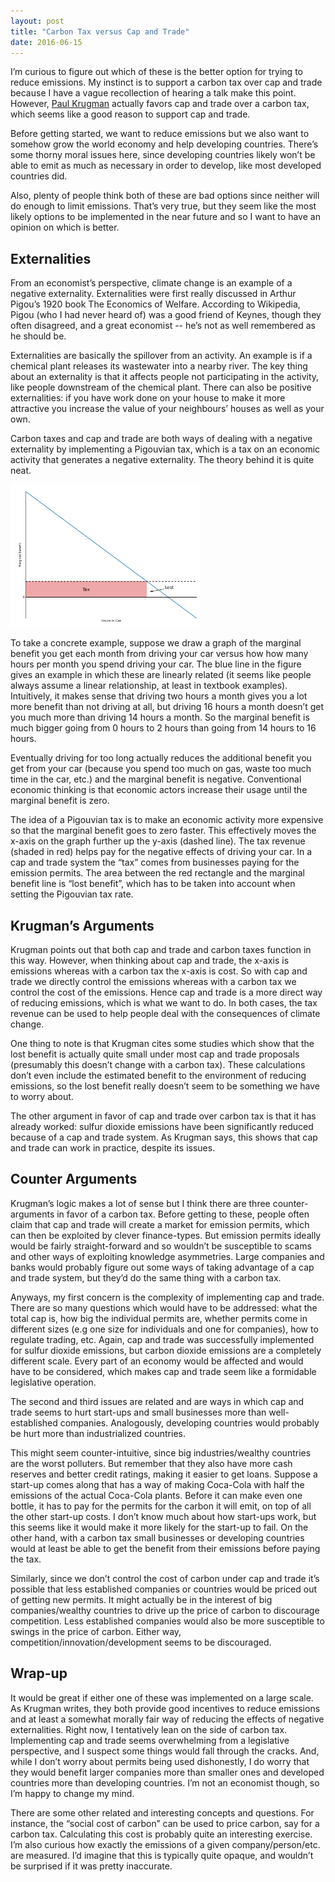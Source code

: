 ```yaml
---
layout: post
title: "Carbon Tax versus Cap and Trade"
date: 2016-06-15
---
```


<p>I’m curious to figure out which of these is the better option for trying to reduce emissions. My instinct is to support a carbon tax over cap and trade because I have a vague recollection of hearing a talk make this point. However, <a href="http://krugman.blogs.nytimes.com/2009/09/27/the-textbook-economics-of-cap-and-trade/?_r=0">Paul Krugman</a> actually favors cap and trade over a carbon tax, which seems like a good reason to support cap and trade.</p>

<p>Before getting started, we want to reduce emissions but we also want to somehow grow the world economy and help developing countries. There’s some thorny moral issues here, since developing countries likely won’t be able to emit as much as necessary in order to develop, like most developed countries did.</p>

<p>Also, plenty of people think both of these are bad options since neither will do enough to limit emissions. That’s very true, but they seem like the most likely options to be implemented in the near future and so I want to have an opinion on which is better.</p>

<h2>Externalities</h2>

<p>From an economist’s perspective, climate change is an example of a negative externality. Externalities were first really discussed in Arthur Pigou’s 1920 book The Economics of Welfare. According to Wikipedia, Pigou (who I had never heard of) was a good friend of Keynes, though they often disagreed, and a great economist -- he’s not as well remembered as he should be.</p>

<p>Externalities are basically the spillover from an activity. An example is if a chemical plant releases its wastewater into a nearby river. The key thing about an externality is that it affects people not participating in the activity, like people downstream of the chemical plant. There can also be positive externalities: if you have work done on your house to make it more attractive you increase the value of your neighbours’ houses as well as your own.</p>

<p>Carbon taxes and cap and trade are both ways of dealing with a negative externality by implementing a Pigouvian tax, which is a tax on an economic activity that generates a negative externality. The theory behind it is quite neat.</p>

<img src="images/marg_ben.png" alt="Marginal Benefit" style="width:304px;height:228px;">

<p>To take a concrete example, suppose we draw a graph of the marginal benefit you get each month from driving your car versus how how many hours per month you spend driving your car. The blue line in the figure gives an example in which these are linearly related (it seems like people always assume a linear relationship, at least in textbook examples). Intuitively, it makes sense that driving two hours a month gives you a lot more benefit than not driving at all, but driving 16 hours a month doesn’t get you much more than driving 14 hours a month. So the marginal benefit is much bigger going from 0 hours to 2 hours than going from 14 hours to 16 hours.</p>

<p>Eventually driving for too long actually reduces the additional benefit you get from your car (because you spend too much on gas, waste too much time in the car, etc.) and the marginal benefit is negative. Conventional economic thinking is that economic actors increase their usage until the marginal benefit is zero.</p>

<p>The idea of a Pigouvian tax is to make an economic activity more expensive so that the marginal benefit goes to zero faster. This effectively moves the x-axis on the graph further up the y-axis (dashed line). The tax revenue (shaded in red) helps pay for the negative effects of driving your car. In a cap and trade system the “tax” comes from businesses paying for the emission permits. The area between the red rectangle and the marginal benefit line is “lost benefit”, which has to be taken into account when setting the Pigouvian tax rate.</p>

<h2>Krugman’s Arguments</h2>

<p>Krugman points out that both cap and trade and carbon taxes function in this way. However, when thinking about cap and trade, the x-axis is emissions whereas with a carbon tax the x-axis is cost. So with cap and trade we directly control the emissions whereas with a carbon tax we control the cost of the emissions. Hence cap and trade is a more direct way of reducing emissions, which is what we want to do. In both cases, the tax revenue can be used to help people deal with the consequences of climate change.</p>

<p>One thing to note is that Krugman cites some studies which show that the lost benefit is actually quite small under most cap and trade proposals (presumably this doesn’t change with a carbon tax). These calculations don’t even include the estimated benefit to the environment of reducing emissions, so the lost benefit really doesn’t seem to be something we have to worry about.</p>

<p>The other argument in favor of cap and trade over carbon tax is that it has already worked: sulfur dioxide emissions have been significantly reduced because of a cap and trade system. As Krugman says, this shows that cap and trade can work in practice, despite its issues.</p>

<h2>Counter Arguments</h2>

<p>Krugman’s logic makes a lot of sense but I think there are three counter-arguments in favor of a carbon tax. Before getting to these, people often claim that cap and trade will create a market for emission permits, which can then be exploited by clever finance-types. But emission permits ideally would be fairly straight-forward and so wouldn’t be susceptible to scams and other ways of exploiting knowledge asymmetries. Large companies and banks would probably figure out some ways of taking advantage of a cap and trade system, but they’d do the same thing with a carbon tax.</p>

<p>Anyways, my first concern is the complexity of implementing cap and trade. There are so many questions which would have to be addressed: what the total cap is, how big the individual permits are, whether permits come in different sizes (e.g one size for individuals and one for companies), how to regulate trading, etc. Again, cap and trade was successfully implemented for sulfur dioxide emissions, but carbon dioxide emissions are a completely different scale. Every part of an economy would be affected and would have to be considered, which makes cap and trade seem like a formidable legislative operation.</p>

<p>The second and third issues are related and are ways in which cap and trade seems to hurt start-ups and small businesses more than well-established companies. Analogously, developing countries would probably be hurt more than industrialized countries.</p>

<p>This might seem counter-intuitive, since big industries/wealthy countries are the worst polluters. But remember that they also have more cash reserves and better credit ratings, making it easier to get loans. Suppose a start-up comes along that has a way of making Coca-Cola with half the emissions of the actual Coca-Cola plants. Before it can make even one bottle, it has to pay for the permits for the carbon it will emit, on top of all the other start-up costs. I don’t know much about how start-ups work, but this seems like it would make it more likely for the start-up to fail. On the other hand, with a carbon tax small businesses or developing countries would at least be able to get the benefit from their emissions before paying the tax.</p> 

<p>Similarly, since we don’t control the cost of carbon under cap and trade it’s possible that less established companies or countries would be priced out of getting new permits. It might actually be in the interest of big companies/wealthy countries to drive up the price of carbon to discourage competition. Less established companies would also be more susceptible to swings in the price of carbon. Either way, competition/innovation/development seems to be discouraged.</p>

<h2>Wrap-up</h2>

<p>It would be great if either one of these was implemented on a large scale. As Krugman writes, they both provide good incentives to reduce emissions and at least a somewhat morally fair way of reducing the effects of negative externalities. Right now, I tentatively lean on the side of carbon tax. Implementing cap and trade seems overwhelming from a legislative perspective, and I suspect some things would fall through the cracks. And, while I don’t worry about permits being used dishonestly, I do worry that they would benefit larger companies more than smaller ones and developed countries more than developing countries. I’m not an economist though, so I’m happy to change my mind.</p>

<p>There are some other related and interesting concepts and questions. For instance, the “social cost of carbon” can be used to price carbon, say for a carbon tax. Calculating this cost is probably quite an interesting exercise. I’m also curious how exactly the emissions of a given company/person/etc. are measured. I’d imagine that this is typically quite opaque, and wouldn’t be surprised if it was pretty inaccurate.</p>


















